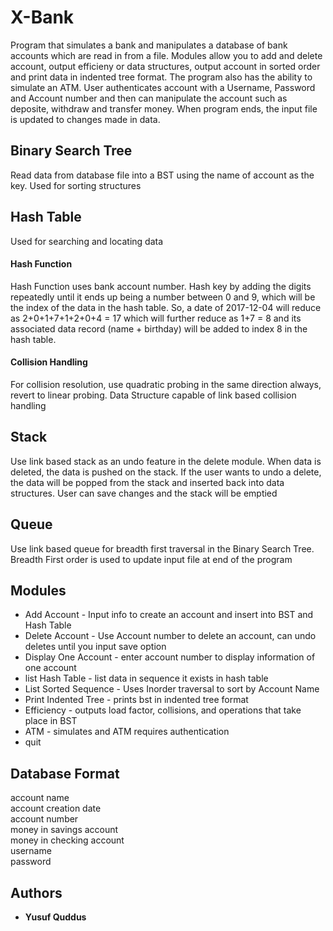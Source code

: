 # X-Bank
Program that simulates a bank and manipulates a database of bank accounts which are read in from a file. Modules allow you to add
and delete account, output efficieny or data structures, output account in sorted order and print data in indented tree format. 
The program also has the ability to simulate an ATM. User authenticates account with a Username, Password and Account number and then
can manipulate the account such as deposite, withdraw and transfer money. When program ends, the input file is updated to changes made in 
data. 

## Binary Search Tree

Read data from database file into a BST using the name of account as the key. Used for sorting structures

## Hash Table
Used for searching and locating data

#### Hash Function

Hash Function uses bank account number. Hash key by adding the digits repeatedly until it ends up being a number between 0 and 9, which will be the index of the data in the hash table. So, a date of 2017-12-04 will reduce as 2+0+1+7+1+2+0+4 = 17 which will further reduce as 1+7 = 8 and its associated data record (name + birthday) will be added to index 8 in the hash table.

#### Collision Handling

For collision resolution, use quadratic probing in the same direction always, revert to linear probing. Data Structure capable of link based collision handling

## Stack
Use link based stack as an undo feature in the delete module. When data is deleted, the data is pushed on the stack. If the user wants to undo a delete, the data will be popped from the stack and inserted back into data structures. User can save changes and the stack will be emptied

## Queue
Use link based queue for breadth first traversal in the Binary Search Tree. Breadth First order is used to update input file at end of the program

## Modules
* Add Account  - Input info to create an account and insert into BST and Hash Table
* Delete Account - Use Account number to delete an account, can undo deletes until you input save option
* Display One Account - enter account number to display information of one account
* list Hash Table - list data in sequence it exists in hash table
* List Sorted Sequence - Uses Inorder traversal to sort by Account Name
* Print Indented Tree - prints bst in indented tree format
* Efficiency - outputs load factor, collisions, and operations that take place in BST
* ATM - simulates and ATM requires authentication
* quit

## Database Format
account name<br />
account creation date<br />
account number<br />
money in savings account<br />
money in checking account<br />
username<br />
password<br />

## Authors

* **Yusuf Quddus**
